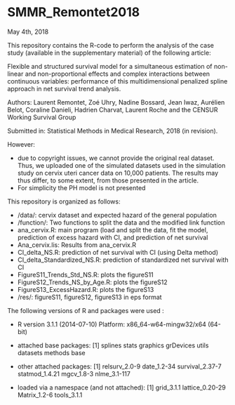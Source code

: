 # SMMR_Remontet2018
May 4th, 2018


This repository contains the R-code to perform the analysis of the case study (available in the supplementary material) of the following article:

Flexible and structured survival model for a simultaneous estimation of non-linear and non-proportional effects and complex interactions between continuous variables: performance of this multidimensional penalized spline approach in net survival trend analysis.

Authors: Laurent Remontet, Zoé Uhry, Nadine Bossard, Jean Iwaz, Aurélien Belot, Coraline Danieli, Hadrien Charvat, Laurent Roche and the CENSUR Working Survival Group

Submitted in: Statistical Methods in Medical Research, 2018 (in revision).


However:
-	due to copyright issues, we cannot provide the original real dataset. Thus, we uploaded one of the simulated datasets used in the simulation study on cervix uteri cancer data on 10,000 patients. The results may thus differ, to some extent, from those presented in the article.
-	For simplicity the PH model is not presented

This repository is organized as follows:
- /data/:  cervix dataset and expected hazard of the general population
- /function/:  Two functions to split the data and the modified link function
- ana_cervix.R:  main program (load and split the data, fit the model, prediction of excess hazard with CI, and prediction of net survival
- Ana_cervix.lis:  Results from ana_cervix.R
- CI_delta_NS.R:  prediction of net survival with CI (using Delta method)
- CI_delta_Standardized_NS.R:  prediction of standardized net survival with CI
- FigureS11_Trends_Std_NS.R:  plots the figureS11
- FigureS12_Trends_NS_by_Age.R:  plots the figureS12
- FigureS13_ExcessHazard.R:  plots the figureS13
- /res/: figureS11, figureS12, figureS13 in eps format



The following versions of R and packages were used :
- R version 3.1.1 (2014-07-10)    Platform: x86_64-w64-mingw32/x64 (64-bit)

- attached base packages:   [1] splines stats graphics grDevices utils datasets  methods base     

- other attached packages: [1] relsurv_2.0-9 date_1.2-34     survival_2.37-7 statmod_1.4.21  mgcv_1.8-3      nlme_3.1-117   

- loaded via a namespace (and not attached): [1] grid_3.1.1      lattice_0.20-29 Matrix_1.2-6    tools_3.1.1    
